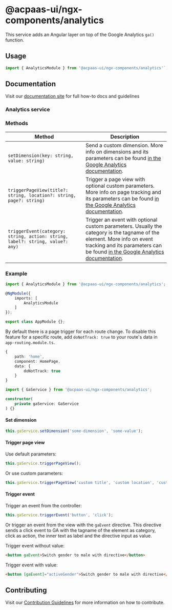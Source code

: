 # @acpaas-ui/ngx-components/analytics

This service adds an Angular layer on top of the Google Analytics `ga()` function.

## Usage

```typescript
import { AnalyticsModule } from '@acpaas-ui/ngx-components/analytics'`;
```

## Documentation

Visit our [documentation site](https://acpaas-ui.digipolis.be/) for full how-to docs and guidelines

### Analytics service

### Methods

| Method         | Description |
| -----------    | -------------------------- |
| `setDimension(key: string, value: string)` | Send a custom dimension. More info on dimensions and its parameters can be found [in the Google Analytics documentation](https://developers.google.com/analytics/devguides/collection/analyticsjs/custom-dims-mets). |
| `triggerPageView(title?: string, location?: string, page?: string)` | Trigger a page view with optional custom parameters. More info on page tracking and its parameters can be found [in the Google Analytics documentation](https://developers.google.com/analytics/devguides/collection/analyticsjs/pages). |
| `triggerEvent(category: string, action: string, label?: string, value?: any)` | Trigger an event with optional custom parameters. Usually the category is the tagname of the element. More info on event tracking and its parameters can be found [in the Google Analytics documentation](https://developers.google.com/analytics/devguides/collection/analyticsjs/events). |

### Example

```typescript
import { AnalyticsModule } from '@acpaas-ui/ngx-components/analytics';

@NgModule({
    imports: [
        AnalyticsModule
    ]
});

export class AppModule {};
```

By default there is a page trigger for each route change. To disable this feature for a specific route, add `doNotTrack: true` to your route's data in `app-routing.module.ts`.

```typescript
{
    path: 'home',
    component: HomePage,
    data: {
        doNotTrack: true
    }
}
```

```typescript
import { GaService } from '@acpaas-ui/ngx-components/analytics';

constructor(
    private gaService: GaService
) {}
```

#### Set dimension

```typescript
this.gaService.setDimension('some-dimension', 'some-value');
```

#### Trigger page view

Use default parameters:

```typescript
this.gaService.triggerPageView();
```

Or use custom parameters:

```typescript
this.gaService.triggerPageView('custom title', 'custom location', 'custom page');
```

#### Trigger event

Trigger an event from the controller:

```typescript
this.gaService.triggerEvent('button', 'click');
```

Or trigger an event from the view with the `gaEvent` directive. This directive sends a click event to GA with the tagname of the element as category, click as action, the inner text as label and the directive input as value.

Trigger event without value:

```html
<button gaEvent>Switch gender to male with directive</button>
```

Trigger event with value:

```html
<button [gaEvent]="activeGender">Switch gender to male with directive</button>
```

## Contributing

Visit our [Contribution Guidelines](../../CONTRIBUTING.md) for more information on how to contribute.
